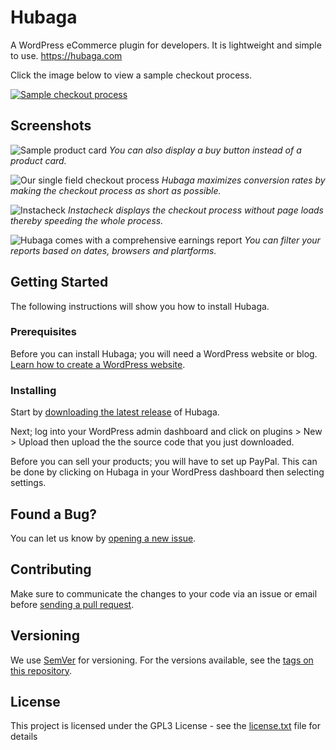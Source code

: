 # Hubaga

A WordPress eCommerce plugin for developers. It is lightweight and simple to use. https://hubaga.com

Click the image below to view a sample checkout process.

[![Sample checkout process](https://img.youtube.com/vi/AVAQwehfQ70/0.jpg)](https://www.youtube.com/watch?v=AVAQwehfQ70)

## Screenshots

![Sample product card](https://github.com/picocodes/hubaga/raw/master/assets/images/screenshot-1.png)
*You can also display a buy button instead of a product card.*

![Our single field checkout process](https://github.com/picocodes/hubaga/raw/master/assets/images/screenshot-2.png)
*Hubaga maximizes conversion rates by making the checkout process as short as possible.*

![Instacheck](https://github.com/picocodes/hubaga/raw/master/assets/images/screenshot-3.png)
*Instacheck displays the checkout process without page loads thereby speeding the whole process.*

![Hubaga comes with a comprehensive earnings report](https://github.com/picocodes/hubaga/raw/master/assets/images/screenshot-8.png)
*You can filter your reports based on dates, browsers and plartforms.*

## Getting Started

The following instructions will show you how to install Hubaga.

### Prerequisites

Before you can install Hubaga; you will need a WordPress website or blog. [Learn how to create a WordPress website](https://medium.com/hubapress/how-to-create-a-wordpress-blog-in-the-cloud-for-less-than-20-a-beginners-guide-584b6c28028).

### Installing

Start by [downloading the latest release](https://downloads.wordpress.org/plugin/hubaga.zip) of Hubaga.

Next; log into your WordPress admin dashboard and click on plugins > New > Upload then upload the the source code that you just downloaded.

Before you can sell your products; you will have to set up PayPal. This can be done by clicking on Hubaga in your WordPress dashboard then selecting settings.


## Found a Bug?

You can let us know by [opening a new issue](https://github.com/picocodes/hubaga/issues).

## Contributing

Make sure to communicate the changes to your code via an issue or email before [sending a pull request](https://help.github.com/articles/creating-a-pull-request/).

## Versioning

We use [SemVer](http://semver.org/) for versioning. For the versions available, see the [tags on this repository](https://github.com/picocodes/hubaga/tags). 


## License

This project is licensed under the GPL3 License - see the [license.txt](license.txt) file for details

